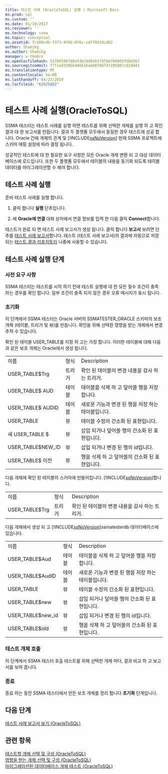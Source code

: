 ```yaml
---
title: 테스트 사례 (OracleToSQL) 실행 | Microsoft Docs
ms.prod: sql
ms.custom: ''
ms.date: 01/19/2017
ms.reviewer: ''
ms.technology: ssma
ms.topic: conceptual
ms.assetid: fc208cdb-7373-4f6b-8f6c-cdff9d3dcd02
author: Shamikg
ms.author: Shamikg
manager: v-thobro
ms.openlocfilehash: 537865967d0e43b7dd9501f9fbb7b9605f5b9367
ms.sourcegitcommit: f7fced330b64d6616aeb8766747295807c92dd41
ms.translationtype: MT
ms.contentlocale: ko-KR
ms.lasthandoff: 04/23/2019
ms.locfileid: "62625802"
---
```

# <a name="running-test-cases-oracletosql"></a>테스트 사례 실행(OracleToSQL)
SSMA 테스터는 테스트 사례를 실행 하면 테스트를 위해 선택한 개체를 실행 하 고 확인 결과 대 한 보고서를 만듭니다. 결과 두 플랫폼 모두에서 동일한 경우 테스트에 성공 합니다. Oracle 간에 개체의 관계 및 [!INCLUDE[ssNoVersion](../../includes/ssnoversion-md.md)] 현재 SSMA 프로젝트에 스키마 매핑 설정에 따라 결정 됩니다.  
  
성공적인 테스트에 대 한 필요한 요구 사항은 모든 Oracle 개체 변환 되 고 대상 데이터베이스에 로드입니다. 또한 두 플랫폼 모두에서 테이블의 내용을 동기화 되도록 테이블 데이터를 마이그레이션할 수 해야 합니다.  
  
## <a name="run-test-case"></a>테스트 사례 실행  
준비 테스트 사례를 실행 합니다.  
  
1.  클릭 합니다 **실행** 단추입니다.  
  
2.  에 **Oracle에 연결** 대화 상자에서 연결 정보를 입력 한 다음 클릭 **Connect**합니다.  
  
테스트가 완료 되 면 테스트 사례 보고서가 생성 됩니다. 클릭 합니다 **보고서** 보려면 단추를 [테스트 사례 보고서](viewing-test-case-reports-oracletosql.md)합니다. 테스트 (테스트 사례 보고서)의 결과에 자동으로 저장 되는 [테스트 결과 리포지토리](using-test-repositories-oracletosql.md) 나중에 사용할 수 있습니다.  
  
## <a name="test-case-execution-steps"></a>테스트 사례 실행 단계  
  
### <a name="prerequisites"></a>사전 요구 사항  
SSMA 테스터는 테스트를 시작 하기 전에 테스트 실행에 대 한 모든 필수 조건이 충족 하는 경우를 확인 합니다. 일부 조건이 충족 되지 않은 경우 오류 메시지가 표시 됩니다.  
  
### <a name="initialization"></a>초기화  
이 단계에서 SSMA 테스터는 Oracle 서버의 SSMATESTER_ORACLE 스키마의 보조 개체 (테이블, 트리거 및 뷰)를 만듭니다. 확인을 위해 선택한 영향을 받는 개체에서 변경 추적 수 있습니다.  
  
확인 된 테이블 USER_TABLE를 지정 하 고는 가정 합니다. 이러한 테이블에 대해 다음과 같은 보조 개체는 Oracle에서 생성 됩니다.  
  
||||  
|-|-|-|  
|이름|형식|Description|  
|USER_TABLE$Trg|트리거|확인 된 테이블의 변경 내용을 감사 하는 트리거.|  
|USER_TABLE$ AUD|테이블|테이블을 삭제 하 고 덮어쓸 행을 저장 합니다.|  
|USER_TABLE$ AUDID|테이블|새로운 기능과 변경 된 행을 저장 하는 테이블입니다.|  
|USER_TABLE|뷰|테이블 수정의 간소화 된 표현입니다.|  
|새 USER_TABLE $|뷰|삽입 되거나 덮어쓸 행의 간소화 된 표현입니다.|  
|USER_TABLE$NEW_ID|뷰|삽입 되거나 변경 된 행의 id입니다.|  
|USER_TABLE$ 이전|뷰|행을 삭제 하 고 덮어쓸의 간소화 된 표현입니다.|  
  
다음 개체에 확인 된 테이블의 스키마에 만들어집니다. [!INCLUDE[ssNoVersion](../../includes/ssnoversion-md.md)]합니다.  
  
||||  
|-|-|-|  
|이름|형식|Description|  
|USER_TABLE$Trg|트리거|확인 된 테이블의 변경 내용을 감사 하는 트리거.|  
  
다음 개체에서 생성 되 고 [!INCLUDE[ssNoVersion](../../includes/ssnoversion-md.md)]ssmatesterdb 데이터베이스에 있습니다.  
  
||||  
|-|-|-|  
|이름|형식|Description|  
|USER_TABLE$Aud|테이블|테이블을 삭제 하 고 덮어쓸 행을 저장 합니다.|  
|USER_TABLE$AudID|테이블|새로운 기능과 변경 된 행을 저장 하는 테이블입니다.|  
|USER_TABLE|뷰|테이블 수정의 간소화 된 표현입니다.|  
|USER_TABLE$new|뷰|삽입 되거나 덮어쓸 행의 간소화 된 표현입니다.|  
|USER_TABLE$new_id|뷰|삽입 되거나 변경 된 행의 id입니다.|  
|USER_TABLE$old|뷰|행을 삭제 하 고 덮어쓸의 간소화 된 표현입니다.|  
  
### <a name="test-object-calls"></a>테스트 개체 호출  
이 단계에서 SSMA 테스터 호출 테스트를 위해 선택한 개체 마다, 결과 비교 하 고 보고서를 보여 줍니다.  
  
### <a name="finalization"></a>종료  
종료 하는 동안 SSMA 테스터에서 만든 보조 개체를 정리 합니다 **초기화** 단계입니다.  
  
## <a name="next-step"></a>다음 단계  
[테스트 사례 보고서 보기 &#40;OracleToSQL&#41;](../../ssma/oracle/viewing-test-case-reports-oracletosql.md)  
  
## <a name="see-also"></a>관련 항목  
[테스트할 개체 선택 및 구성 &#40;OracleToSQL&#41;](../../ssma/oracle/selecting-and-configuring-objects-to-test-oracletosql.md)  
[영향을 받는 개체 선택 및 구성 &#40;OracleToSQL&#41;](../../ssma/oracle/selecting-and-configuring-affected-objects-oracletosql.md)  
[마이그레이션된 데이터베이스 개체 테스트 &#40;OracleToSQL&#41;](../../ssma/oracle/testing-migrated-database-objects-oracletosql.md)  
  
